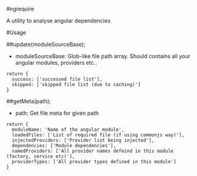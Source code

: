 #ngrequire

A utility to analyse angular dependencies



#Usage

##update(moduleSourceBase);

- moduleSourceBase: Glob-like file path array. Should contains all your angular modules, providers etc..

```
return {
  success: ['successed file list'],
  skipped: ['skipped file list (due to caching)']
}
```

##getMeta(path);

- path: Get file meta for given path

```
return {
  moduleName: 'Name of the angular module',
  loadedFiles: ['List of required file (if using commonjs way)'],
  injectedProviders: ['Provider list being injected'],
  dependencies: ['Module dependencies'],
  namedProviders: ['All provider names defeind in this module (factory, service etc)'],
  providerTypes: ['All provider types defined in this module']
}
```


